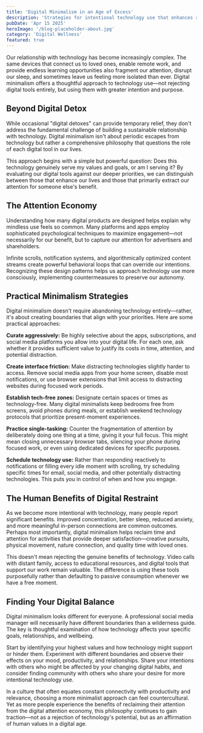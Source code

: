 ```yaml
---
title: 'Digital Minimalism in an Age of Excess'
description: 'Strategies for intentional technology use that enhances rather than distracts from meaningful living'
pubDate: 'Apr 15 2025'
heroImage: '/blog-placeholder-about.jpg'
category: 'Digital Wellness'
featured: true
---
```


Our relationship with technology has become increasingly complex. The same devices that connect us to loved ones, enable remote work, and provide endless learning opportunities also fragment our attention, disrupt our sleep, and sometimes leave us feeling more isolated than ever. Digital minimalism offers a thoughtful approach to technology use—not rejecting digital tools entirely, but using them with greater intention and purpose.

## Beyond Digital Detox

While occasional "digital detoxes" can provide temporary relief, they don't address the fundamental challenge of building a sustainable relationship with technology. Digital minimalism isn't about periodic escapes from technology but rather a comprehensive philosophy that questions the role of each digital tool in our lives.

This approach begins with a simple but powerful question: Does this technology genuinely serve my values and goals, or am I serving it? By evaluating our digital tools against our deeper priorities, we can distinguish between those that enhance our lives and those that primarily extract our attention for someone else's benefit.

## The Attention Economy

Understanding how many digital products are designed helps explain why mindless use feels so common. Many platforms and apps employ sophisticated psychological techniques to maximize engagement—not necessarily for our benefit, but to capture our attention for advertisers and shareholders.

Infinite scrolls, notification systems, and algorithmically optimized content streams create powerful behavioral loops that can override our intentions. Recognizing these design patterns helps us approach technology use more consciously, implementing countermeasures to preserve our autonomy.

## Practical Minimalism Strategies

Digital minimalism doesn't require abandoning technology entirely—rather, it's about creating boundaries that align with your priorities. Here are some practical approaches:

**Curate aggressively:** Be highly selective about the apps, subscriptions, and social media platforms you allow into your digital life. For each one, ask whether it provides sufficient value to justify its costs in time, attention, and potential distraction.

**Create interface friction:** Make distracting technologies slightly harder to access. Remove social media apps from your home screen, disable most notifications, or use browser extensions that limit access to distracting websites during focused work periods.

**Establish tech-free zones:** Designate certain spaces or times as technology-free. Many digital minimalists keep bedrooms free from screens, avoid phones during meals, or establish weekend technology protocols that prioritize present-moment experiences.

**Practice single-tasking:** Counter the fragmentation of attention by deliberately doing one thing at a time, giving it your full focus. This might mean closing unnecessary browser tabs, silencing your phone during focused work, or even using dedicated devices for specific purposes.

**Schedule technology use:** Rather than responding reactively to notifications or filling every idle moment with scrolling, try scheduling specific times for email, social media, and other potentially distracting technologies. This puts you in control of when and how you engage.

## The Human Benefits of Digital Restraint

As we become more intentional with technology, many people report significant benefits. Improved concentration, better sleep, reduced anxiety, and more meaningful in-person connections are common outcomes. Perhaps most importantly, digital minimalism helps reclaim time and attention for activities that provide deeper satisfaction—creative pursuits, physical movement, nature connection, and quality time with loved ones.

This doesn't mean rejecting the genuine benefits of technology. Video calls with distant family, access to educational resources, and digital tools that support our work remain valuable. The difference is using these tools purposefully rather than defaulting to passive consumption whenever we have a free moment.

## Finding Your Digital Balance

Digital minimalism looks different for everyone. A professional social media manager will necessarily have different boundaries than a wilderness guide. The key is thoughtful examination of how technology affects your specific goals, relationships, and wellbeing.

Start by identifying your highest values and how technology might support or hinder them. Experiment with different boundaries and observe their effects on your mood, productivity, and relationships. Share your intentions with others who might be affected by your changing digital habits, and consider finding community with others who share your desire for more intentional technology use.

In a culture that often equates constant connectivity with productivity and relevance, choosing a more minimalist approach can feel countercultural. Yet as more people experience the benefits of reclaiming their attention from the digital attention economy, this philosophy continues to gain traction—not as a rejection of technology's potential, but as an affirmation of human values in a digital age.
